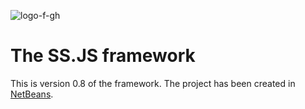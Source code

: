 ![logo-f-gh](https://user-images.githubusercontent.com/57337284/160958354-32b56003-5801-4888-9ee9-dcd0a3675a7a.svg)

# The SS.JS framework

This is version 0.8 of the framework. The project has been created in [NetBeans](https://netbeans.apache.org).
